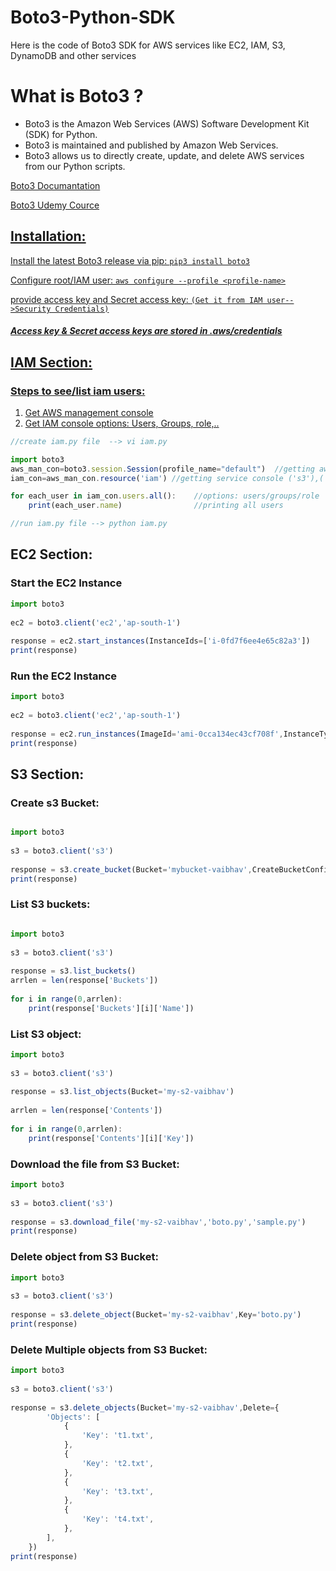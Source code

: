# Boto3-Python-SDK
Here is the code of Boto3 SDK for AWS services like EC2, IAM, S3, DynamoDB and other services

# What is Boto3 ?
* Boto3 is the Amazon Web Services (AWS) Software Development Kit (SDK) for Python.
* Boto3 is maintained and published by Amazon Web Services.
* Boto3 allows us to directly create, update, and delete AWS services from our Python scripts.

<a href="https://boto3.amazonaws.com/v1/documentation/api/1.14.0/index.html"> Boto3 Documantation

<a href="https://www.udemy.com/course/aws-automation-with-boto3-of-python-and-lambda-functions/">Boto3 Udemy Cource

## Installation:
Install the latest Boto3 release via pip:
```pip3 install boto3```

Configure root/IAM user:
```aws configure --profile <profile-name>```

provide access key and Secret access key:
```(Get it from IAM user-->Security Credentials)```
##### Access key & Secret access keys are stored in .aws/credentials

## IAM Section:
### Steps to see/list iam users:

1. Get AWS management console
2. Get IAM console
    options: Users, Groups, role,..


```js
//create iam.py file  --> vi iam.py

import boto3
aws_man_con=boto3.session.Session(profile_name="default")  //getting aws management console
iam_con=aws_man_con.resource('iam') //getting service console ('s3'),('ec2'),('iam'),etc

for each_user in iam_con.users.all():    //options: users/groups/role
	print(each_user.name)                //printing all users

//run iam.py file --> python iam.py 

```

## EC2 Section:
### Start the EC2 Instance

```js
import boto3
 
ec2 = boto3.client('ec2','ap-south-1')
 
response = ec2.start_instances(InstanceIds=['i-0fd7f6ee4e65c82a3'])
print(response)
```

### Run the EC2 Instance

```js
import boto3
 
ec2 = boto3.client('ec2','ap-south-1')
 
response = ec2.run_instances(ImageId='ami-0cca134ec43cf708f',InstanceType='t2.micro',KeyName='amar-key-pair',MinCount=1,MaxCount=1)
print(response)

```

## S3 Section:
### Create s3 Bucket:
```js

import boto3
 
s3 = boto3.client('s3')
 
response = s3.create_bucket(Bucket='mybucket-vaibhav',CreateBucketConfiguration={'LocationConstraint': 'ap-south-1'})
print(response)

```

### List S3 buckets:

```js

import boto3
 
s3 = boto3.client('s3')
 
response = s3.list_buckets()
arrlen = len(response['Buckets'])
 
for i in range(0,arrlen):
    print(response['Buckets'][i]['Name'])

```

### List S3 object:

```js
import boto3
 
s3 = boto3.client('s3')
 
response = s3.list_objects(Bucket='my-s2-vaibhav')
 
arrlen = len(response['Contents'])
 
for i in range(0,arrlen):
    print(response['Contents'][i]['Key'])

```

### Download the file from S3 Bucket:

```js
import boto3
 
s3 = boto3.client('s3')
 
response = s3.download_file('my-s2-vaibhav','boto.py','sample.py')
print(response)

````

### Delete object from S3 Bucket:

```js
import boto3
 
s3 = boto3.client('s3')
 
response = s3.delete_object(Bucket='my-s2-vaibhav',Key='boto.py')
print(response)

```

### Delete Multiple objects from S3 Bucket:

```js
import boto3
 
s3 = boto3.client('s3')
 
response = s3.delete_objects(Bucket='my-s2-vaibhav',Delete={
        'Objects': [
            {
                'Key': 't1.txt',
            },
            {
                'Key': 't2.txt',
            },
            {
                'Key': 't3.txt',
            },
            {
                'Key': 't4.txt',
            },
        ],
    })
print(response)

```
